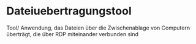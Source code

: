 # Dateiuebertragungstool
Tool/ Anwendung, das Dateien über die Zwischenablage von Computern überträgt, die über RDP miteinander verbunden sind
